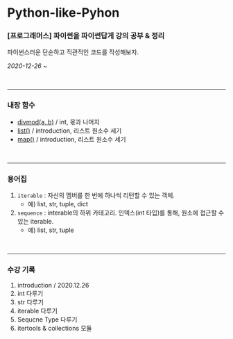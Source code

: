 # Python-like-Pyhon
### [프로그래머스] 파이썬을 파이썬답게 강의 공부 & 정리
파이썬스러운 단순하고 직관적인 코드를 작성해보자.  

_2020-12-26 ~_

</br>
<hr>

### 내장 함수
- [divmod(a, b)]() / int, 몫과 나머지
- [list()]() / introduction, 리스트 원소수 세기
- [map()]() / introduction, 리스트 원소수 세기

</br>
<hr>

### 용어집
1. `iterable` : 자신의 멤버를 한 번에 하나씩 리턴할 수 있는 객체. 
    - 예) list, str, tuple, dict
2. `sequence` : interable의 하위 카테고리. 인덱스(int 타입)를 통해, 원소에 접근할 수 있는 iterable.
    - 예) list, str, tuple

</br>
<hr>

### 수강 기록
1. introduction / 2020.12.26
2. int 다루기
3. str 다루기
4. iterable 다루기
5. Sequcne Type 다루기
6. itertools & collections 모듈
